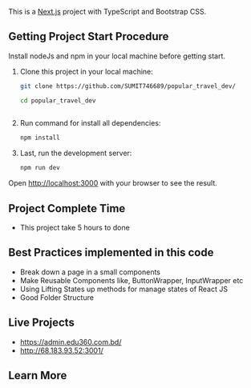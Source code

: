 This is a [Next.js](https://nextjs.org/) project with TypeScript and Bootstrap CSS.


## Getting Project Start Procedure

 Install nodeJs and npm in your local machine before getting start.

 1. Clone this project in your local machine:

    ```bash 
    git clone https://github.com/SUMIT746689/popular_travel_dev/

    cd popular_travel_dev  
  
    ```  

 3. Run command for install all dependencies:

    ```bash 
    npm install 
    ``` 

 4. Last, run the development server:

    ```bash
    npm run dev
    ```

Open [http://localhost:3000](http://localhost:3000) with your browser to see the result.

## Project Complete Time 

 - This project take 5 hours to done  

## Best Practices implemented in this code

 - Break down a page in a small components
 - Make Reusable Components like, ButtonWrapper, InputWrapper etc
 - Using Lifting States up methods for manage states of React JS
 - Good Folder Structure

## Live Projects

 - https://admin.edu360.com.bd/
 - http://68.183.93.52:3001/

## Learn More

